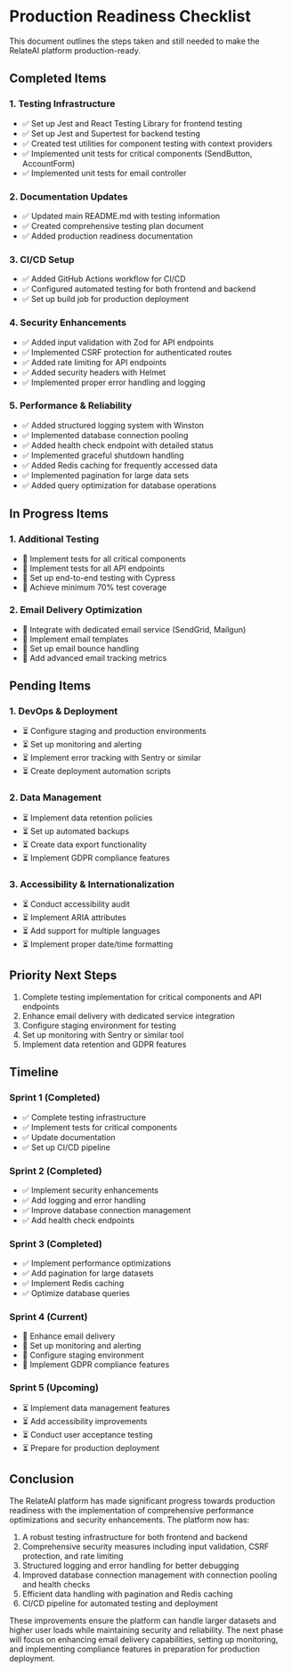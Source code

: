 # Production Readiness Checklist

This document outlines the steps taken and still needed to make the RelateAI platform production-ready.

## Completed Items

### 1. Testing Infrastructure
- ✅ Set up Jest and React Testing Library for frontend testing
- ✅ Set up Jest and Supertest for backend testing
- ✅ Created test utilities for component testing with context providers
- ✅ Implemented unit tests for critical components (SendButton, AccountForm)
- ✅ Implemented unit tests for email controller

### 2. Documentation Updates
- ✅ Updated main README.md with testing information
- ✅ Created comprehensive testing plan document
- ✅ Added production readiness documentation

### 3. CI/CD Setup
- ✅ Added GitHub Actions workflow for CI/CD
- ✅ Configured automated testing for both frontend and backend
- ✅ Set up build job for production deployment

### 4. Security Enhancements
- ✅ Added input validation with Zod for API endpoints
- ✅ Implemented CSRF protection for authenticated routes
- ✅ Added rate limiting for API endpoints
- ✅ Added security headers with Helmet
- ✅ Implemented proper error handling and logging

### 5. Performance & Reliability
- ✅ Added structured logging system with Winston
- ✅ Implemented database connection pooling
- ✅ Added health check endpoint with detailed status
- ✅ Implemented graceful shutdown handling
- ✅ Added Redis caching for frequently accessed data
- ✅ Implemented pagination for large data sets
- ✅ Added query optimization for database operations

## In Progress Items

### 1. Additional Testing
- 🔄 Implement tests for all critical components
- 🔄 Implement tests for all API endpoints
- 🔄 Set up end-to-end testing with Cypress
- 🔄 Achieve minimum 70% test coverage

### 2. Email Delivery Optimization
- 🔄 Integrate with dedicated email service (SendGrid, Mailgun)
- 🔄 Implement email templates
- 🔄 Set up email bounce handling
- 🔄 Add advanced email tracking metrics

## Pending Items

### 1. DevOps & Deployment
- ⏳ Configure staging and production environments
- ⏳ Set up monitoring and alerting
- ⏳ Implement error tracking with Sentry or similar
- ⏳ Create deployment automation scripts

### 2. Data Management
- ⏳ Implement data retention policies
- ⏳ Set up automated backups
- ⏳ Create data export functionality
- ⏳ Implement GDPR compliance features

### 3. Accessibility & Internationalization
- ⏳ Conduct accessibility audit
- ⏳ Implement ARIA attributes
- ⏳ Add support for multiple languages
- ⏳ Implement proper date/time formatting

## Priority Next Steps

1. Complete testing implementation for critical components and API endpoints
2. Enhance email delivery with dedicated service integration
3. Configure staging environment for testing
4. Set up monitoring with Sentry or similar tool
5. Implement data retention and GDPR features

## Timeline

### Sprint 1 (Completed)
- ✅ Complete testing infrastructure
- ✅ Implement tests for critical components
- ✅ Update documentation
- ✅ Set up CI/CD pipeline

### Sprint 2 (Completed)
- ✅ Implement security enhancements
- ✅ Add logging and error handling
- ✅ Improve database connection management
- ✅ Add health check endpoints

### Sprint 3 (Completed)
- ✅ Implement performance optimizations
- ✅ Add pagination for large datasets
- ✅ Implement Redis caching
- ✅ Optimize database queries

### Sprint 4 (Current)
- 🔄 Enhance email delivery
- 🔄 Set up monitoring and alerting
- 🔄 Configure staging environment
- 🔄 Implement GDPR compliance features

### Sprint 5 (Upcoming)
- ⏳ Implement data management features
- ⏳ Add accessibility improvements
- ⏳ Conduct user acceptance testing
- ⏳ Prepare for production deployment

## Conclusion

The RelateAI platform has made significant progress towards production readiness with the implementation of comprehensive performance optimizations and security enhancements. The platform now has:

1. A robust testing infrastructure for both frontend and backend
2. Comprehensive security measures including input validation, CSRF protection, and rate limiting
3. Structured logging and error handling for better debugging
4. Improved database connection management with connection pooling and health checks
5. Efficient data handling with pagination and Redis caching
6. CI/CD pipeline for automated testing and deployment

These improvements ensure the platform can handle larger datasets and higher user loads while maintaining security and reliability. The next phase will focus on enhancing email delivery capabilities, setting up monitoring, and implementing compliance features in preparation for production deployment.
